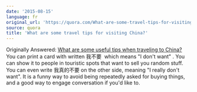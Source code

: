 ```yaml
---
date: '2015-08-15'
language: fr
original_url: 'https://quora.com/What-are-some-travel-tips-for-visiting-China/answer/Clément-Renaud'
source: quora
title: 'What are some travel tips for visiting China?'
---
```


Originally Answered: [What are some useful tips when traveling to
China?](http://quora.com/What-are-some-useful-tips-when-traveling-to-China?no_redirect=1)You
can print a card with written 我不要  which means \"I don\'t want\" .
You can show it to people in touristic spots that want to sell you
random stuff. You can even write 我真的不要 on the other side, meaning
\"I really don\'t want\". It is a funny way to avoid being repeatedly
asked for buying things, and a good way to engage conversation if you\'d
like to.
